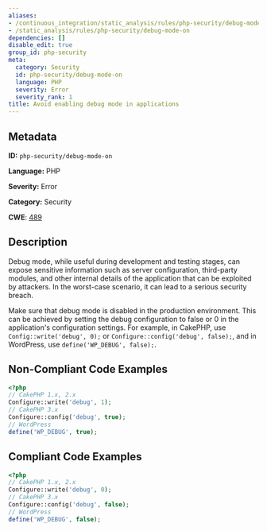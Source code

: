 ```yaml
---
aliases:
- /continuous_integration/static_analysis/rules/php-security/debug-mode-on
- /static_analysis/rules/php-security/debug-mode-on
dependencies: []
disable_edit: true
group_id: php-security
meta:
  category: Security
  id: php-security/debug-mode-on
  language: PHP
  severity: Error
  severity_rank: 1
title: Avoid enabling debug mode in applications
---
```

<!--  SOURCED FROM https://github.com/DataDog/datadog-static-analyzer-rule-docs -->


## Metadata
**ID:** `php-security/debug-mode-on`

**Language:** PHP

**Severity:** Error

**Category:** Security

**CWE**: [489](https://cwe.mitre.org/data/definitions/489.html)

## Description
Debug mode, while useful during development and testing stages, can expose sensitive information such as server configuration, third-party modules, and other internal details of the application that can be exploited by attackers. In the worst-case scenario, it can lead to a serious security breach.

Make sure that debug mode is disabled in the production environment. This can be achieved by setting the debug configuration to false or 0 in the application's configuration settings. For example, in CakePHP, use `Config::write('debug', 0);` or `Configure::config('debug', false);`, and in WordPress, use `define('WP_DEBUG', false);`.

## Non-Compliant Code Examples
```php
<?php
// CakePHP 1.x, 2.x
Configure::write('debug', 1);
// CakePHP 3.x
Configure::config('debug', true);
// WordPress
define('WP_DEBUG', true);
```

## Compliant Code Examples
```php
<?php
// CakePHP 1.x, 2.x
Configure::write('debug', 0);
// CakePHP 3.x
Configure::config('debug', false);
// WordPress
define('WP_DEBUG', false);
```
